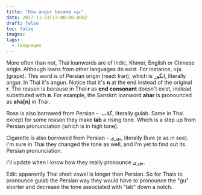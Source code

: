 ```yaml
---
title: "How angur became องุ่น"
date: 2017-11-23T17:00:00.000Z
draft: false
toc: false
images:
tags:
  - languages
---
```


More often than not, Thai loanwords are of Indic, Khmer, English or Chinese origin. Although loans from other languages do exist. For instance, องุ่น (grape). This word is of Persian origin (read: Iran), which is انگور, literally angur. In Thai it's angun. Notice that it's **n** at the end instead of the original **r**. The reason is because in Thai **r** as **end consonant** doesn't exist, instead substituted with **n**. For example, the Sanskrit loanword **ahar** is pronounced as **aha[n]** in Thai.

Rose is also borrowed from Persian –  گلاب‏, literally gulab. Same in Thai except for some reason they make **lab** a rising tone. Which is a step up from Persian pronunciation (which is in high tone).

Cigarette is also borrowed from Persian - بوری‏, literally Bure (e as in see). I'm sure in Thai they changed the tone as well, and I'm yet to find out its Persian pronunciation.

I'll update when I know how they really pronounce بوری‏.

Edit: apparently Thai short vowel is longer than Persian. So for Thais to pronounce gulab the Persian way they would have to pronounce the "gu" shorter and decrease the tone associated with "lab" down a notch.
